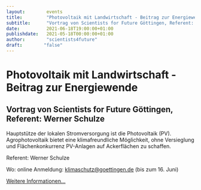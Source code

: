 ```yaml
---
layout:        events
title:         "Photovoltaik mit Landwirtschaft - Beitrag zur Energiewende"
subtitle:      "Vortrag von Scientists for Future Göttingen, Referent: Werner Schulze"
date:          2021-06-18T19:00:00+01:00
publishdate:   2021-05-18T00:00:00+01:00
author:        "scientists4future"
draft:        "false"
---
```


Photovoltaik mit Landwirtschaft - Beitrag zur Energiewende
===========

Vortrag von Scientists for Future Göttingen, Referent: Werner Schulze
-----------

Hauptstütze der lokalen Stromversorgung ist die Photovoltaik (PV). Agrophotovoltaik bietet eine klimafreundliche Möglichkeit, ohne Versieglung und Flächenkonkurrenz PV-Anlagen auf Ackerflächen zu schaffen.

Referent: Werner Schulze

Wo: online
Anmeldung: klimaschutz@goettingen.de (bis zum 16. Juni)

[Weitere Informationen...](https://goettingen.scientists4future.org/)
